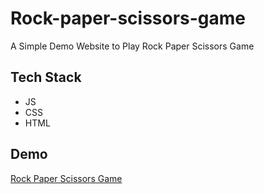 # Rock-paper-scissors-game
A Simple Demo Website to Play Rock Paper Scissors Game


## Tech Stack
- JS
- CSS 
- HTML

## Demo 

[Rock Paper Scissors Game](https://vigilant-wescoff-da6868.netlify.app/)

